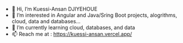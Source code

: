 - 👋 Hi, I’m Kuessi-Ansan DJIYEHOUE
- 👀 I’m interested in Angular and Java/Sring Boot projects, alogrithms, cloud, data and databases...
- 🌱 I’m currently learning cloud, databases, and data
- 📫 Reach me at : https://kuessi-ansan.vercel.app/

<!---
KuessiAnsan/KuessiAnsan is a ✨ special ✨ repository because its `README.md` (this file) appears on your GitHub profile.
You can click the Preview link to take a look at your changes.
--->
